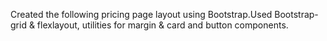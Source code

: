 Created the following pricing page layout using Bootstrap.Used Bootstrap-grid & flexlayout, utilities for margin & card and button components.

